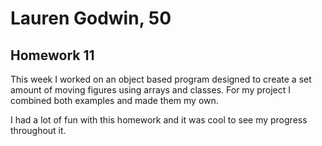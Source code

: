 <h1>Lauren Godwin, 50</h1>
<h2> Homework 11</h2>

<p> This week I worked on an object based program designed to create a set amount of moving figures using arrays and classes. For my project I combined both examples and made them my own. </p>
<p>I had a lot of fun with this homework and it was cool to see my progress throughout it.</p>
